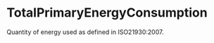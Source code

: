 TotalPrimaryEnergyConsumption
=============================

Quantity of energy used as defined in ISO21930:2007.

